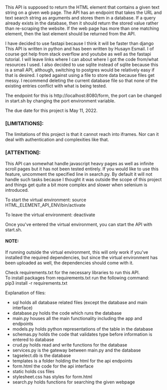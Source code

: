 This API is supposed to return the HTML element that contains a given text
string on a given web page. The API has an endpoint that takes the URL and
text search string as arguments and stores them in a database.
If a query already exists in the database, then it should return the stored
value rather than re-scraping the website. If the web page has more than one
matching element, then the last element should be returned from the API.

I have decided to use fastapi because I think it will be faster than django
This API is written in python and has been written by Husayn Esmail. I of course
got help from stack overflow and youtube as well as the fastapi tutorial. I will
leave links where I can about where I got the code from/what resources I used. 
I also decided to use sqlite instead of sqlite because this is a small API, although, 
switching to postgres would be relatively easy if that is desired. I opted 
against using a file to store data because files get messy. I recommend 
deleting the current database file so that none of the existing entries conflict 
with what is being tested.

The endpoint for this is http://localhost:8080/form, the port can be changed in
start.sh by changing the port environment variable.

The due date for this project is May 11, 2022. 

### [LIMITATIONS]:
The limitations of this project is that it cannot reach into iframes. Nor can it
deal with authentication and complexities like that.

### [ATTENTION]:
This API can somewhat handle javascript heavy pages as well as infinite scroll
pages but it has not been tested entirely. If you would like to use this feature,
uncomment the specified line in search.py. By default it will not handle such
tasks because I thought it was outside the scope of this project and things get
quite a bit more complex and slower when selenium is introduced.

To start the virtual environment:
source HTML_ELEMENT_API_ENV/bin/activate

To leave the virtual environment: 
deactivate

Once you've entered the virtual environment, you can start the API with start.sh. <br>
#### NOTE: 
If running outside the virtual environment, this will only work if you've 
installed the required dependencies, but since the virtual environment has been 
uploaded as well, the dependencies should come with it. 


Check requirements.txt for the necessary libraries to run this API. <br>
To install packages from requirements.txt run the following command:<br>
pip3 install -r requirements.txt


Explanation of files:
- sql holds all database related files (except the database and main interface)
- database.py holds the code which runs the database
- main.py houses all the main functionality including the app and endpoints
- models.py holds python representations of the table in the database
- schemas.py holds the code that validates type before information is entered to database
- crud.py holds read and write functions for the database
- services.py is the gateway between main.py and the database
- tagselect.db is the database
- templates is a folder holding the html for the api endpoints
- form.html the code for the api interface 
- static holds css files
- stylesheet.css has styles for form.html
- search.py holds functions for searching the given webpage
